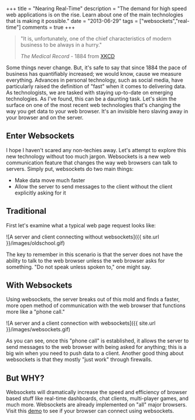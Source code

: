 +++
title       = "Nearing Real-Time"
description = "The demand for high speed web applications is on the rise. Learn about one of the main technologies that is making it possible."
date        = "2013-06-29"
tags        = ["websockets","real-time"]
comments    = true
+++

> "It is, unfortunately, one of the chief characteristics of modern business to
> be always in a hurry."
>
> _The Medical Record_ - 1884 from [XKCD](http://xkcd.com/1227/)

Some things never change. But, it's safe to say that since 1884 the pace of
business has quantifiably increased; we would know, cause we measure
everything. Advances in personal technology, such as social media, have
particularly raised the definition of "fast" when it comes to delivering data.
As technologists, we are tasked with staying up-to-date on emerging
technologies. As I've found, this can be a daunting task. Let's skim the
surface on one of the most recent web technologies that's changing the way you
get data to your web browser. It's an invisible hero slaving away in your
browser and on the server.

## Enter Websockets

I hope I haven't scared any non-techies away. Let's attempt to explore this new
technology without too much jargon. Websockets is a new web communication
feature that changes the way web browsers can talk to servers. Simply put,
websockets do two main things:

- Make data move much faster
- Allow the server to send messages to the client without the client explicitly
  asking for it

## Traditional

First let's examine what a typical web page request looks like:

![A server and client connecting without websockets]({{ site.url }}/images/oldschool.gif)

The key to remember in this scenario is that the server does not have the
ability to talk to the web browser unless the web browser asks for something.
"Do not speak unless spoken to," one might say.

## With Websockets

Using websockets, the server breaks out of this mold and finds a faster, more
open method of communication with the web browser that functions more like a
"phone call."

![A server and a client connection with websockets]({{ site.url }}/images/websockets.gif)

As you can see, once this "phone call" is established, it allows the server to
send messages to the web browser with being asked for anything; this is a big
win when you need to push data to a client. Another good thing about websockets
is that they mostly "just work" through firewalls.

## But WHY?

Websockets will dramatically increase the speed and efficiency of browser based
stuff like real-time dashboards, chat clients, multi-player games, and much
more. Websockets are already implemented on "all" major browsers. Visit this
[demo](http://html5demos.com/web-socket) to see if your browser can connect
using websockets.

